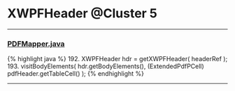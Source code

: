 # XWPFHeader @Cluster 5

***

### [PDFMapper.java](https://searchcode.com/codesearch/view/12208685/)
{% highlight java %}
192. XWPFHeader hdr = getXWPFHeader( headerRef );
193. visitBodyElements( hdr.getBodyElements(), (ExtendedPdfPCell) pdfHeader.getTableCell() );
{% endhighlight %}

***

